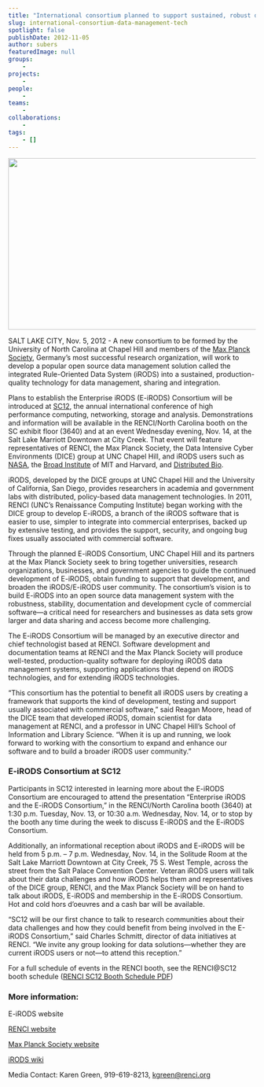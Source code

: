 ```yaml
---
title: "International consortium planned to support sustained, robust data management technology"
slug: international-consortium-data-management-tech
spotlight: false
publishDate: 2012-11-05
author: subers
featuredImage: null
groups:
    - 
projects:
    - 
people:
    - 
teams: 
    - 
collaborations:
    - 
tags:
    - []
---
```

<img class=" wp-image-12067 alignleft" title="Event-E-iRODS-SC12" alt="" src="http://www.renci.org/wp-content/uploads/2012/11/Event-E-iRODS-SC121.jpg" width="640" height="349" />

SALT LAKE CITY, Nov. 5, 2012 - A new consortium to be formed by the University of North Carolina at Chapel Hill and members of the <a href="http://www.mpg.de/en">Max Planck Society</a>, Germany’s most successful research organization, will work to develop a popular open source data management solution called the integrated Rule-Oriented Data System (iRODS) into a sustained, production-quality technology for data management, sharing and integration.<!--more-->

Plans to establish the Enterprise iRODS (E-iRODS) Consortium will be introduced at <a href="http://sc12.supercomputing.org">SC12</a>, the annual international conference of high performance computing, networking, storage and analysis. Demonstrations and information will be available in the RENCI/North Carolina booth on the SC exhibit floor (3640) and at an event Wednesday evening, Nov. 14, at the Salt Lake Marriott Downtown at City Creek. That event will feature representatives of RENCI, the Max Planck Society, the Data Intensive Cyber Environments (DICE) group at UNC Chapel Hill, and iRODS users such as <a href="http://www.nasa.gov">NASA</a>, the <a href="http://www.broadinstitute.org">Broad Institute</a> of MIT and Harvard, and <a href="http://www.distributedbio.com">Distributed Bio</a>.

iRODS, developed by the DICE groups at UNC Chapel Hill and the University of California, San Diego, provides researchers in academia and government labs with distributed, policy-based data management technologies. In 2011, RENCI (UNC’s Renaissance Computing Institute) began working with the DICE group to develop E-iRODS, a branch of the iRODS software that is easier to use, simpler to integrate into commercial enterprises, backed up by extensive testing, and provides the support, security, and ongoing bug fixes usually associated with commercial software.

Through the planned E-iRODS Consortium, UNC Chapel Hill and its partners at the Max Planck Society seek to bring together universities, research organizations, businesses, and government agencies to guide the continued development of E-iRODS, obtain funding to support that development, and broaden the iRODS/E-iRODS user community. The consortium’s vision is to build E-iRODS into an open source data management system with the robustness, stability, documentation and development cycle of commercial software—a critical need for researchers and businesses as data sets grow larger and data sharing and access become more challenging.

The E-iRODS Consortium will be managed by an executive director and chief technologist based at RENCI. Software development and documentation teams at RENCI and the Max Planck Society will produce well-tested, production-quality software for deploying iRODS data management systems, supporting applications that depend on iRODS technologies, and for extending iRODS technologies.

“This consortium has the potential to benefit all iRODS users by creating a framework that supports the kind of development, testing and support usually associated with commercial software,” said Reagan Moore, head of the DICE team that developed iRODS, domain scientist for data management at RENCI, and a professor in UNC Chapel Hill’s School of Information and Library Science. “When it is up and running, we look forward to working with the consortium to expand and enhance our software and to build a broader iRODS user community.”
<h3>E-iRODS Consortium at SC12</h3>
Participants in SC12 interested in learning more about the E-iRODS Consortium are encouraged to attend the presentation “Enterprise iRODS and the E-iRODS Consortium,” in the RENCI/North Carolina booth (3640) at 1:30 p.m. Tuesday, Nov. 13, or 10:30 a.m. Wednesday, Nov. 14, or to stop by the booth any time during the week to discuss E-iRODS and the E-iRODS Consortium.

Additionally, an informational reception about iRODS and E-iRODS will be held from 5 p.m. – 7 p.m. Wednesday, Nov. 14, in the Solitude Room at the Salt Lake Marriott Downtown at City Creek, 75 S. West Temple, across the street from the Salt Palace Convention Center. Veteran iRODS users will talk about their data challenges and how iRODS helps them and representatives of the DICE group, RENCI, and the Max Planck Society will be on hand to talk about iRODS, E-iRODS and membership in the E-iRODS Consortium. Hot and cold hors d’oeuvres and a cash bar will be available.

“SC12 will be our first chance to talk to research communities about their data challenges and how they could benefit from being involved in the E-iRODS Consortium,” said Charles Schmitt, director of data initiatives at RENCI. “We invite any group looking for data solutions—whether they are current iRODS users or not—to attend this reception.”

For a full schedule of events in the RENCI booth, see the RENCI@SC12 booth schedule (<a href="http://www.renci.org/wp-content/uploads/2012/11/RENCI-SC12-Schedule1.pdf">RENCI SC12 Booth Schedule PDF</a>)
<h3>More information:</h3>
E-iRODS website

<a href="http://www.renci.org">RENCI website</a>

<a href="http://www.mpg.de/en" target="_blank">Max Planck Society website</a>

<a href="http://irods.diceresearch.org" target="_blank">iRODS wiki</a>

Media Contact: Karen Green, 919-619-8213, <a href="mailto:kgreen@renci.org">kgreen@renci.org</a>
